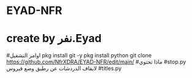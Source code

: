 # EYAD-NFR
# create by نفر.Eyad
#اوامر التشغيل
pkg install git -y
pkg install python
git clone https://github.com/NfrXDRA/EYAD-NFR/edit/main/
#ماذا تحتوي
#stop.py
لايقاف الدردشات عن رطيق وضع فيروس
#titles.py
